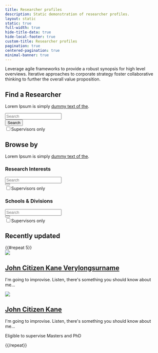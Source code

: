 ```yaml
---
title: Researcher profiles
description: Static demonstration of researcher profiles.
layout: static
static: true
full-width: true
hide-title-data: true
hide-local-footer: true
custom-title: Researcher profiles
pagination: true
centered-pagination: true
minimal-banner: true
---
```


<p class="u-lead-text">Leverage agile frameworks to provide a robust synopsis for high level overviews. Iterative approaches to corporate strategy foster collaborative thinking to further the overall value proposition.</p>

<div class="c-autocomplete">
  <h2>Find a Researcher</h2>
  <p>Lorem Ipsum is simply <a href="dummy1.html">dummy text of the</a>.</p>
  <form method="get" action="">
    <div class="c-autocomplete__input-group">
      <input class="c-autocomplete__input-group-field" name="autocomplete" placeholder="Search" type="text">
      <div class="c-autocomplete__input-group-button">
        <button class="c-autocomplete__button" type="submit" title="Search">Search</button>
      </div>
    </div>
    <div class="u-inline-label-wrapper">
      <input id="checkbox1" type="checkbox"><label for="checkbox1">Supervisors only</label>
    </div>
  </form>
</div>

<form>
  <div class="c-autocomplete">
    <div class="o-layout__content-row">
      <div class="o-layout__content-column-full">
        <h2>Browse by</h2>
        <p>Lorem Ipsum is simply <a href="dummy1.html">dummy text of the</a>.</p>
      </div>
      <div class="o-layout__content-column-half">
        <h3>Research Interests</h3>
        <div class="c-autocomplete__input-group">
          <input class="c-autocomplete__input-group-field" name="autocomplete" placeholder="Search" type="text">
          <div class="c-autocomplete__input-group-button">
            <button class="c-autocomplete__button c-btn c-btn--success" type="submit" title="Search"><i class="fa fa-fw fa-search" style="font-size: 25px;"  aria-hidden="true"></i></button>
          </div>
        </div>
        <div class="u-inline-label-wrapper">
          <input id="checkbox2" type="checkbox"><label for="checkbox2">Supervisors only</label>
        </div>
      </div>
      <div class="o-layout__content-column-half">
        <h3>Schools & Divisions</h3>
        <div class="c-autocomplete__input-group">
          <input class="c-autocomplete__input-group-field" name="autocomplete" placeholder="Search" type="text">
          <div class="c-autocomplete__input-group-button">
            <button class="c-autocomplete__button c-btn c-btn--success" type="submit" title="Search"><i class="fa fa-fw fa-search" style="font-size: 25px;" aria-hidden="true"></i></button>
          </div>
        </div>
        <div class="u-inline-label-wrapper">
          <input id="checkbox3" type="checkbox"><label for="checkbox3">Supervisors only</label>
        </div>
      </div>
    </div>
  </div>
</form>

<h2>Recently updated</h2>
<div class="c-media-object__row is-stacked has-four-columns js-equalize">
  {{#repeat 5}}
  <section class="c-media-object__column">
    <div class="c-media-object" data-equalizer-watch>
      <div class="c-media-object__section">
        <div class="c-media-object__image-wrapper">
          <a href="static-researcher-profile.html" class="c-media-object__image-link">
            <img src="https://via.placeholder.com/1166x1166/">
          </a>
        </div>
      </div>
      <div class="c-media-object__section c-media-object__section--content">
        <h2 class="c-media-object__heading"><a href="static-researcher-profile.html">John Citizen Kane Verylongsurname</a></h2>
        <p>I'm going to improvise. Listen, there's something you should know about me...</p>
      </div>
    </div>
  </section>
  <section class="c-media-object__column">
    <div class="c-media-object" data-equalizer-watch>
      <div class="c-media-object__section">
        <div class="c-media-object__image-wrapper">
          <a href="static-researcher-profile.html" class="c-media-object__image-link">
            <img src="https://via.placeholder.com/1166x1166/">
          </a>
        </div>
      </div>
      <div class="c-media-object__section c-media-object__section--content">
        <h2 class="c-media-object__heading"><a href="static-researcher-profile.html">John Citizen Kane</a></h2>
        <p>I'm going to improvise. Listen, there's something you should know about me...</p>
        <p><i class="fa fa-fw fa-check" aria-hidden="true"></i> Eligible to supervise Masters and PhD</p>
      </div>
    </div>
  </section>
  {{/repeat}}
</div>
